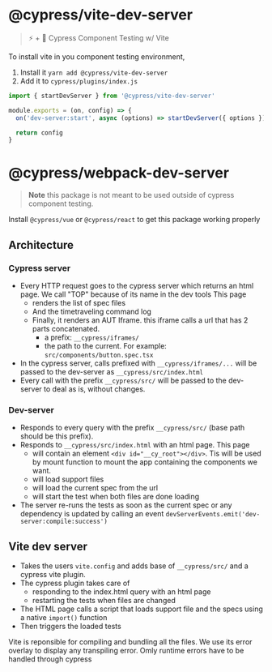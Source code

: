 # @cypress/vite-dev-server

> ⚡️ + 🌲 Cypress Component Testing w/ Vite

To install vite in you component testing environment,
1. Install it `yarn add @cypress/vite-dev-server`
2. Add it to `cypress/plugins/index.js`

```js
import { startDevServer } from '@cypress/vite-dev-server'

module.exports = (on, config) => {
  on('dev-server:start', async (options) => startDevServer({ options }))

  return config
}
```

# @cypress/webpack-dev-server

> **Note** this package is not meant to be used outside of cypress component testing.

Install `@cypress/vue` or `@cypress/react` to get this package working properly

## Architecture

### Cypress server

- Every HTTP request goes to the cypress server which returns an html page. We call "TOP" because of its name in the dev tools
    This page
    - renders the list of spec files
    - And the timetraveling command log
    - Finally, it renders an AUT Iframe. this iframe calls a url that has 2 parts concatenated.
        - a prefix: `__cypress/iframes/` 
        - the path to the current. For example: `src/components/button.spec.tsx`
- In the cypress server, calls prefixed with `__cypress/iframes/...` will be passed to the dev-server as `__cypress/src/index.html`
- Every call with the prefix `__cypress/src/` will be passed to the dev-server to deal as is, without changes.

### Dev-server

- Responds to every query with the prefix `__cypress/src/` (base path should be this prefix).
- Responds to `__cypress/src/index.html` with an html page. 
    This page
    - will contain an element `<div id="__cy_root"></div>`. Tis will be used by mount function to mount the app containing the components we want.
    - will load support files
    - will load the current spec from the url
    - will start the test when both files are done loading
- The server re-runs the tests as soon as the current spec or any dependency is updated by calling an event `devServerEvents.emit('dev-server:compile:success')`

## Vite dev server

- Takes the users `vite.config` and adds base of `__cypress/src/` and a cypress vite plugin.
- The cypress plugin takes care of
  - responding to the index.html query with an html page
  - restarting the tests when files are changed
- The HTML page calls a script that loads support file and the specs using a native `import()` function
- Then triggers the loaded tests

Vite is reponsible for compiling and bundling all the files. We use its error overlay to display any transpiling error.
Omly runtime errors have to be handled through cypress
